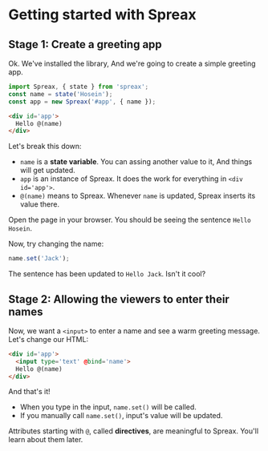 # Getting started with Spreax

## Stage 1: Create a greeting app
Ok. We've installed the library, And we're going to create a simple greeting app.
```js
import Spreax, { state } from 'spreax';
const name = state('Hosein');
const app = new Spreax('#app', { name });
```
```html
<div id='app'>
  Hello @(name)
</div>
```
Let's break this down:

- `name` is a **state variable**. You can assing another value to it, And things will get updated.
- `app` is an instance of Spreax. It does the work for everything in `<div id='app'>`.
- `@(name)` means to Spreax. Whenever `name` is updated, Spreax inserts its value there.

Open the page in your browser. You should be seeing the sentence `Hello Hosein`.

Now, try changing the name:
```js
name.set('Jack');
```
The sentence has been updated to `Hello Jack`. Isn't it cool?

## Stage 2: Allowing the viewers to enter their names
Now, we want a `<input>` to enter a name and see a warm greeting message. Let's change our HTML:
```html
<div id='app'>
  <input type='text' @bind='name'>
  Hello @(name)
</div>
```
And that's it!

- When you type in the input, `name.set()` will be called.
- If you manually call `name.set()`, input's value will be updated.

Attributes starting with `@`, called **directives**, are meaningful to Spreax. You'll learn about them later.